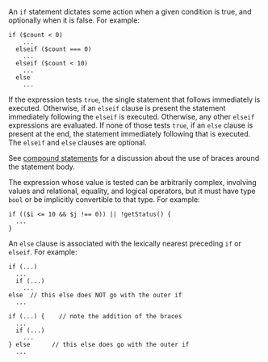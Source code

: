 An `if` statement dictates some action when a given condition is true, and optionally when it is false.  For example:

```Hack
if ($count < 0)
    ...
  elseif ($count === 0)
    ...
  elseif ($count < 10)
    ...
  else
    ...
```

If the expression tests `true`, the single statement that follows immediately is executed. Otherwise, if an `elseif` clause is
present the statement immediately following the `elseif` is executed. Otherwise, any other `elseif` expressions are evaluated.
If none of those tests `true`, if an `else` clause is present at the end, the statement immediately following that is executed.
The `elseif` and `else` clauses are optional.

See [compound statements](compound-statements.md) for a discussion about the use of braces around the statement body.

The expression whose value is tested can be arbitrarily complex, involving values and relational, equality, and logical operators,
but it must have type `bool` or be implicitly convertible to that type.  For example:

```Hack
if (($i <= 10 && $j !== 0)) || !getStatus() {
  ...
}
```

An `else` clause is associated with the lexically nearest preceding `if` or `elseif`.  For example:

```Hack
if (...)
  ...
  if (...)
    ...
else  // this else does NOT go with the outer if
  ...

if (...) {    // note the addition of the braces
  ...
  if (...)
    ...
} else      // this else does go with the outer if
  ...
```
